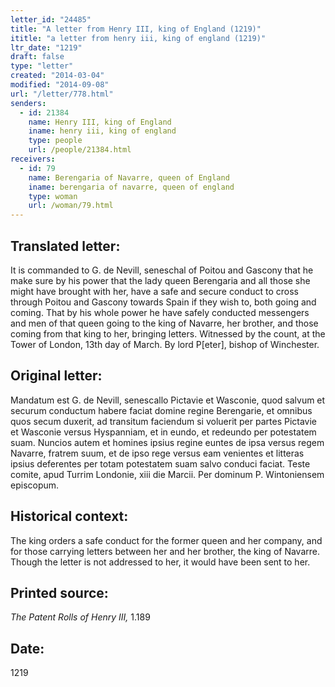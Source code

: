 ```yaml
---
letter_id: "24485"
title: "A letter from Henry III, king of England (1219)"
ititle: "a letter from henry iii, king of england (1219)"
ltr_date: "1219"
draft: false
type: "letter"
created: "2014-03-04"
modified: "2014-09-08"
url: "/letter/778.html"
senders:
  - id: 21384
    name: Henry III, king of England
    iname: henry iii, king of england
    type: people
    url: /people/21384.html
receivers:
  - id: 79
    name: Berengaria of Navarre, queen of England
    iname: berengaria of navarre, queen of england
    type: woman
    url: /woman/79.html
---
```

<h2> Translated letter:</h2>It is commanded to G. de Nevill, seneschal of Poitou and Gascony that he make sure by his power that the lady queen Berengaria and all those she might have brought with her, have a safe and secure conduct to cross through Poitou and Gascony towards Spain if they wish to, both going and coming.  That by his whole power he have safely conducted messengers and men of that queen going to the king of Navarre, her brother, and those coming from that king to her, bringing letters.
Witnessed by the count, at the Tower of London, 13th day of March.  By lord P[eter], bishop of Winchester.
<h2 class="mt-4"> Original letter:</h2>Mandatum est G. de Nevill, senescallo Pictavie et Wasconie, quod salvum et securum conductum habere faciat domine regine Berengarie, et omnibus quos secum duxerit, ad transitum faciendum si voluerit per partes Pictavie et Wasconie versus Hyspanniam, et in eundo, et redeundo per potestatem suam.  Nuncios autem et homines ipsius regine euntes de ipsa versus regem Navarre, fratrem suum, et de ipso rege versus eam venientes et litteras ipsius deferentes per totam potestatem suam salvo conduci faciat.  Teste comite, apud Turrim Londonie, xiii die Marcii.  Per dominum P. Wintoniensem episcopum.
<h2 class="mt-4"> Historical context:</h2>The king orders a safe conduct for the former queen and her company, and for those carrying letters between her and her brother, the king of Navarre.  Though the letter is not addressed to her, it would have been sent to her.
<h2 class="mt-4"> Printed source:</h2><p><em>The Patent Rolls of Henry III,</em> 1.189</p><h2 class="mt-4"> Date:</h2>1219